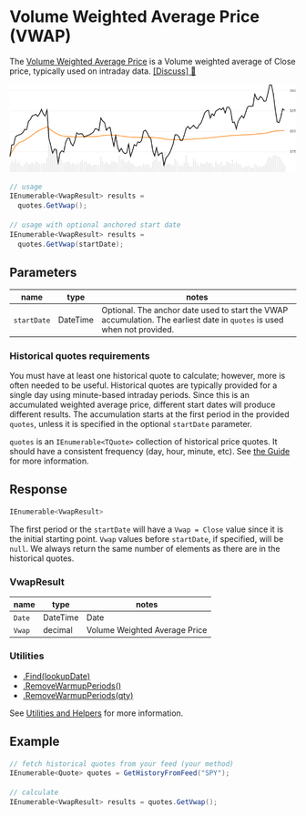 ﻿# Volume Weighted Average Price (VWAP)

The [Volume Weighted Average Price](https://en.wikipedia.org/wiki/Volume-weighted_average_price) is a Volume weighted average of Close price, typically used on intraday data.
[[Discuss] :speech_balloon:](https://github.com/DaveSkender/Stock.Indicators/discussions/310 "Community discussion about this indicator")

![image](chart.png)

```csharp
// usage
IEnumerable<VwapResult> results =
  quotes.GetVwap();

// usage with optional anchored start date
IEnumerable<VwapResult> results =
  quotes.GetVwap(startDate);  
```

## Parameters

| name | type | notes
| -- |-- |--
| `startDate` | DateTime | Optional.  The anchor date used to start the VWAP accumulation.  The earliest date in `quotes` is used when not provided.

### Historical quotes requirements

You must have at least one historical quote to calculate; however, more is often needed to be useful.  Historical quotes are typically provided for a single day using minute-based intraday periods.  Since this is an accumulated weighted average price, different start dates will produce different results.  The accumulation starts at the first period in the provided `quotes`, unless it is specified in the optional `startDate` parameter.

`quotes` is an `IEnumerable<TQuote>` collection of historical price quotes.  It should have a consistent frequency (day, hour, minute, etc).  See [the Guide](../../docs/GUIDE.md#historical-quotes) for more information.

## Response

```csharp
IEnumerable<VwapResult>
```

The first period or the `startDate` will have a `Vwap = Close` value since it is the initial starting point.  `Vwap` values before `startDate`, if specified, will be `null`.  We always return the same number of elements as there are in the historical quotes.

### VwapResult

| name | type | notes
| -- |-- |--
| `Date` | DateTime | Date
| `Vwap` | decimal | Volume Weighted Average Price

### Utilities

- [.Find(lookupDate)](../../docs/UTILITIES.md#find-indicator-result-by-date)
- [.RemoveWarmupPeriods()](../../docs/UTILITIES.md#remove-warmup-periods)
- [.RemoveWarmupPeriods(qty)](../../docs/UTILITIES.md#remove-warmup-periods)

See [Utilities and Helpers](../../docs/UTILITIES.md#content) for more information.

## Example

```csharp
// fetch historical quotes from your feed (your method)
IEnumerable<Quote> quotes = GetHistoryFromFeed("SPY");

// calculate
IEnumerable<VwapResult> results = quotes.GetVwap();
```
